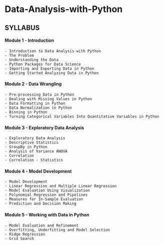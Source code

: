 # Data-Analysis-with-Python

## SYLLABUS
#### Module 1 - Introduction

    - Introduction to Data Analysis with Python
    - The Problem
    - Understanding the Data
    - Python Packages for Data Science
    - Importing and Exporting Data in Python
    - Getting Started Analyzing Data in Python

#### Module 2 - Data Wrangling

    - Pre-processing Data in Python
    - Dealing with Missing Values in Python
    - Data Formatting in Python
    - Data Normalization in Python
    - Binning in Python
    - Turning Categorical Variables Into Quantitative Variables in Python

#### Module 3 -  Exploratory Data Analysis

    - Exploratory Data Analysis
    - Descriptive Statistics
    - GroupBy in Python
    - Analysis of Variance ANOVA
    - Correlation
    - Correlation - Statistics

#### Module 4 - Model Development

    - Model Development
    - Linear Regression and Multiple Linear Regression
    - Model Evaluation Using Visualization
    - Polynomial Regression and Pipelines
    - Measures for In-Sample Evaluation
    - Prediction and Decision Making

#### Module 5 - Working with Data in Python

    - Model Evaluation and Refinement   
    - Overfitting, Underfitting and Model Selection 
    - Ridge Regression
    - Grid Search